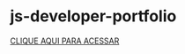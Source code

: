# js-developer-portfolio

[CLIQUE AQUI PARA ACESSAR]([URL](https://guilherme-dev15.github.io/js-developer-portfolio/)https://guilherme-dev15.github.io/js-developer-portfolio/)
